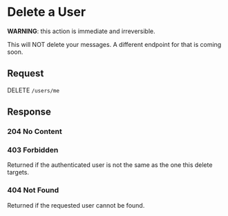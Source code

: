 # Delete a User

**WARNING**: this action is immediate and irreversible.

This will NOT delete your messages. A different endpoint for that is coming soon.

## Request
DELETE `/users/me`

## Response
### 204 No Content

### 403 Forbidden
Returned if the authenticated user is not the same as the one this delete targets.

### 404 Not Found
Returned if the requested user cannot be found.
